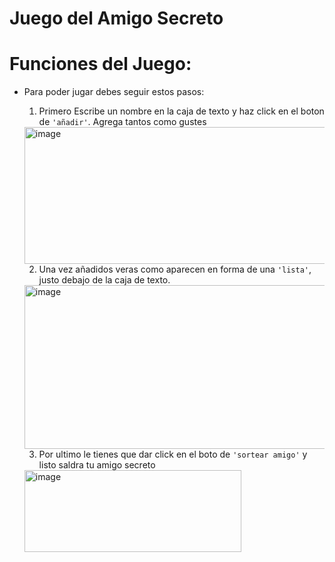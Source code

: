 <h1>Juego del Amigo Secreto</h1>

# Funciones del Juego:
- Para poder jugar debes seguir estos pasos:

  1. Primero Escribe un nombre en la caja de texto y haz click en el boton de ```'añadir'```. Agrega tantos como gustes
  <img width="697" height="219" alt="image" src="https://github.com/user-attachments/assets/1775d5bb-abb6-4c76-9254-5604be936059" />

  2. Una vez añadidos veras como aparecen en forma de una ```'lista'```, justo debajo de la caja de texto.
  <img width="678" height="262" alt="image" src="https://github.com/user-attachments/assets/57acf34f-420d-4735-ba2a-a13f5ee8a843" />

  3. Por ultimo le tienes que dar click en el boto de ```'sortear amigo'``` y listo saldra tu amigo secreto
  <img width="347" height="131" alt="image" src="https://github.com/user-attachments/assets/d6a39ea2-e749-4648-8adb-9487203ccba6" />
